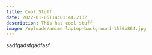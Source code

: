 ```yaml
---
title: Cool Stuff
date: 2022-01-05T14:01:44.213Z
description: This has cool stuff
image: /uploads/anime-laptop-background-1536x864.jpg
---
```

sadfgadsfgadfasf